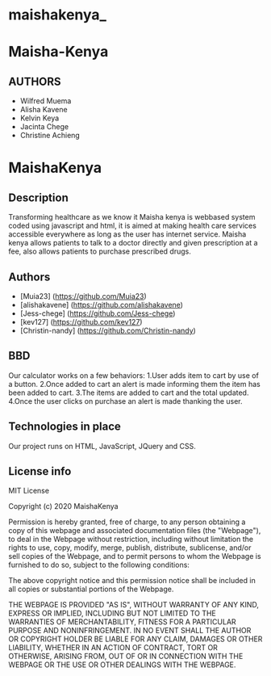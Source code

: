# maishakenya_
# Maisha-Kenya

## AUTHORS 
* Wilfred Muema
* Alisha Kavene
* Kelvin Keya
* Jacinta Chege
* Christine Achieng
# MaishaKenya

## Description
Transforming healthcare as we know it
Maisha kenya is webbased system coded using javascript and html, 
it is aimed at making health care services accessible everywhere as long as the user has internet service. Maisha kenya allows patients to talk to a doctor directly and given prescription at a fee,
also allows patients to purchase prescribed drugs.

## Authors 
* [Muia23] (https://github.com/Muia23)
* [alishakavene] (https://github.com/alishakavene)
* [Jess-chege] (https://github.com/Jess-chege)
* [kev127] (https://github.com/kev127)
* [Christin-nandy] (https://github.com/Christin-nandy)
## BBD
Our calculator works on a few behaviors:
1.User adds item to cart by use of a button.
2.Once added to cart an alert is made informing them the item has been added to cart.
3.The items are added to cart and the total updated.
4.Once the user clicks on purchase an alert is made thanking the user.

## Technologies in place
Our project runs on HTML, JavaScript, JQuery and CSS.

## License info
MIT License

Copyright (c) 2020 MaishaKenya

Permission is hereby granted, free of charge, to any person obtaining a copy
of this webpage and associated documentation files (the "Webpage"), to deal
in the Webpage without restriction, including without limitation the rights
to use, copy, modify, merge, publish, distribute, sublicense, and/or sell
copies of the Webpage, and to permit persons to whom the Webpage is
furnished to do so, subject to the following conditions:

The above copyright notice and this permission notice shall be included in all
copies or substantial portions of the Webpage.

THE WEBPAGE IS PROVIDED "AS IS", WITHOUT WARRANTY OF ANY KIND, EXPRESS OR
IMPLIED, INCLUDING BUT NOT LIMITED TO THE WARRANTIES OF MERCHANTABILITY,
FITNESS FOR A PARTICULAR PURPOSE AND NONINFRINGEMENT. IN NO EVENT SHALL THE
AUTHOR OR COPYRIGHT HOLDER BE LIABLE FOR ANY CLAIM, DAMAGES OR OTHER
LIABILITY, WHETHER IN AN ACTION OF CONTRACT, TORT OR OTHERWISE, ARISING FROM,
OUT OF OR IN CONNECTION WITH THE WEBPAGE OR THE USE OR OTHER DEALINGS WITH THE
WEBPAGE.
